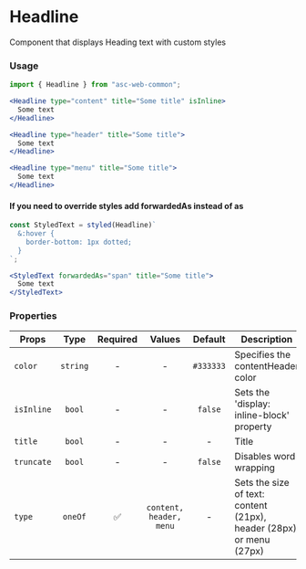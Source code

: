 # Headline

Component that displays Heading text with custom styles

### Usage

```js
import { Headline } from "asc-web-common";
```

```jsx
<Headline type="content" title="Some title" isInline>
  Some text
</Headline>
```

```jsx
<Headline type="header" title="Some title">
  Some text
</Headline>
```

```jsx
<Headline type="menu" title="Some title">
  Some text
</Headline>
```

#### If you need to override styles add forwardedAs instead of as

```js
const StyledText = styled(Headline)`
  &:hover {
    border-bottom: 1px dotted;
  }
`;
```

```jsx
<StyledText forwardedAs="span" title="Some title">
  Some text
</StyledText>
```

### Properties

| Props      |   Type   | Required |     Values      |  Default  | Description                                          |
| ---------- | :------: | :------: | :-------------: | :-------: | ---------------------------------------------------- |
| `color`    | `string` |    -     |        -        | `#333333` | Specifies the contentHeader color                    |
| `isInline` |  `bool`  |    -     |        -        |  `false`  | Sets the 'display: inline-block' property            |
| `title`    |  `bool`  |    -     |        -        |     -     | Title                                                |
| `truncate` |  `bool`  |    -     |        -        |  `false`  | Disables word wrapping                               |
| `type`     | `oneOf`  |    ✅    | `content, header, menu` |     -     | Sets the size of text: content (21px), header (28px) or menu (27px) |

